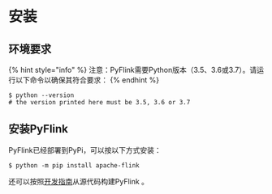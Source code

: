 # 安装

## 环境要求

{% hint style="info" %}
注意：PyFlink需要Python版本（3.5、3.6或3.7）。请运行以下命令以确保其符合要求：
{% endhint %}

```text
$ python --version
# the version printed here must be 3.5, 3.6 or 3.7
```

## 安装PyFlink

PyFlink已经部署到PyPi，可以按以下方式安装：

```text
$ python -m pip install apache-flink
```

 还可以按照[开发指南](https://ci.apache.org/projects/flink/flink-docs-release-1.10/flinkDev/building.html#build-pyflink)从源代码构建PyFlink 。

